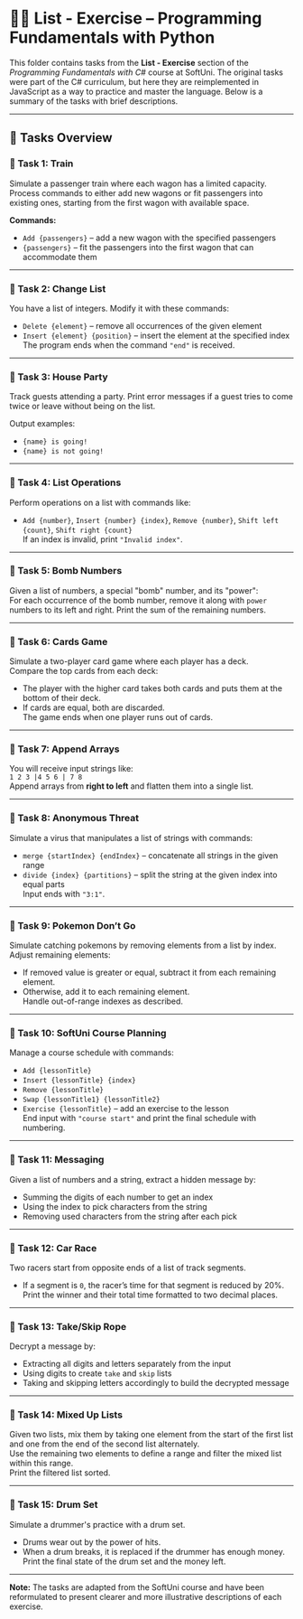 # 🧑‍💻 List - Exercise – Programming Fundamentals with Python

This folder contains tasks from the **List - Exercise** section of the _Programming Fundamentals with C#_ course at SoftUni. The original tasks were part of the C# curriculum, but here they are reimplemented in JavaScript as a way to practice and master the language. Below is a summary of the tasks with brief descriptions.

---

## 🔧 Tasks Overview

### 📝 Task 1: Train  
Simulate a passenger train where each wagon has a limited capacity. Process commands to either add new wagons or fit passengers into existing ones, starting from the first wagon with available space.

**Commands:**  
- `Add {passengers}` – add a new wagon with the specified passengers  
- `{passengers}` – fit the passengers into the first wagon that can accommodate them  

---

### 📝 Task 2: Change List  
You have a list of integers. Modify it with these commands:  
- `Delete {element}` – remove all occurrences of the given element  
- `Insert {element} {position}` – insert the element at the specified index  
The program ends when the command `"end"` is received.

---

### 📝 Task 3: House Party  
Track guests attending a party. Print error messages if a guest tries to come twice or leave without being on the list.

Output examples:  
- `{name} is going!`  
- `{name} is not going!`

---

### 📝 Task 4: List Operations  
Perform operations on a list with commands like:  
- `Add {number}`, `Insert {number} {index}`, `Remove {number}`, `Shift left {count}`, `Shift right {count}`  
If an index is invalid, print `"Invalid index"`.

---

### 📝 Task 5: Bomb Numbers  
Given a list of numbers, a special "bomb" number, and its "power":  
For each occurrence of the bomb number, remove it along with `power` numbers to its left and right. Print the sum of the remaining numbers.

---

### 📝 Task 6: Cards Game  
Simulate a two-player card game where each player has a deck.  
Compare the top cards from each deck:  
- The player with the higher card takes both cards and puts them at the bottom of their deck.  
- If cards are equal, both are discarded.  
The game ends when one player runs out of cards.

---

### 📝 Task 7: Append Arrays  
You will receive input strings like:  
`1 2 3 |4 5 6 | 7 8`  
Append arrays from **right to left** and flatten them into a single list.

---

### 📝 Task 8: Anonymous Threat  
Simulate a virus that manipulates a list of strings with commands:  
- `merge {startIndex} {endIndex}` – concatenate all strings in the given range  
- `divide {index} {partitions}` – split the string at the given index into equal parts  
Input ends with `"3:1"`.

---

### 📝 Task 9: Pokemon Don’t Go  
Simulate catching pokemons by removing elements from a list by index.  
Adjust remaining elements:  
- If removed value is greater or equal, subtract it from each remaining element.  
- Otherwise, add it to each remaining element.  
Handle out-of-range indexes as described.

---

### 📝 Task 10: SoftUni Course Planning  
Manage a course schedule with commands:  
- `Add {lessonTitle}`  
- `Insert {lessonTitle} {index}`  
- `Remove {lessonTitle}`  
- `Swap {lessonTitle1} {lessonTitle2}`  
- `Exercise {lessonTitle}` – add an exercise to the lesson  
End input with `"course start"` and print the final schedule with numbering.

---

### 📝 Task 11: Messaging  
Given a list of numbers and a string, extract a hidden message by:  
- Summing the digits of each number to get an index  
- Using the index to pick characters from the string  
- Removing used characters from the string after each pick

---

### 📝 Task 12: Car Race  
Two racers start from opposite ends of a list of track segments.  
- If a segment is `0`, the racer’s time for that segment is reduced by 20%.  
Print the winner and their total time formatted to two decimal places.

---

### 📝 Task 13: Take/Skip Rope  
Decrypt a message by:  
- Extracting all digits and letters separately from the input  
- Using digits to create `take` and `skip` lists  
- Taking and skipping letters accordingly to build the decrypted message

---

### 📝 Task 14: Mixed Up Lists  
Given two lists, mix them by taking one element from the start of the first list and one from the end of the second list alternately.  
Use the remaining two elements to define a range and filter the mixed list within this range.  
Print the filtered list sorted.

---

### 📝 Task 15: Drum Set  
Simulate a drummer's practice with a drum set.  
- Drums wear out by the power of hits.  
- When a drum breaks, it is replaced if the drummer has enough money.  
Print the final state of the drum set and the money left.

---

**Note:** The tasks are adapted from the SoftUni course and have been reformulated to present clearer and more illustrative descriptions of each exercise.
